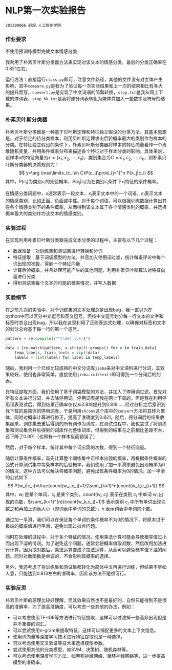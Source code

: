 # NLP第一次实验报告

`201300066 麻超 人工智能学院`

### 作业要求

不使用预训练模型完成文本情感分类

我利用了朴素贝叶斯分类器方法来实现对该文本的情感分类，最后的分类正确率在0.821左右。

运行方法：直接运行`class.py`即可，注意文件路径，其他的文件没有对主体产生影响，其中`compare.py`是我为了验证每一次实验结果和上一次的结果相比有多大的提升而写，`convert.py`是实现了中文词语的简繁转换，`stop.txt`是我从网上下载的停词表，`stop_hk.txt`是我将原分词表转化为繁体并加入一些数字及符号的结果。

### 朴素贝叶斯分类器

朴素贝叶斯分类器是一种基于贝叶斯定理和特征独立假设的分类方法。其基本思想是，对于给定的待分类样本，利用贝叶斯定理求出后验概率最大的类别作为样本的分类。在特征独立假设的条件下，朴素贝叶斯分类器将样本的特征向量看作一个离散随机变量，并用条件概率分布来描述各个特征对于样本分类的影响。具体来说，设样本$x$的特征向量为$x=(x_1,x_2,\cdots,x_n)$，类别集合为$C={c_1,c_2,\cdots,c_k}$，则朴素贝叶斯分类器的决策规则为：
$$
y=\arg \max\limits_{c_i\in C}P(c_i)\prod_{j=1}^n P(x_j|c_i)
$$
其中，$P(c_i)$为类别$c_i$的先验概率，$P(x_j|c_i)$为在类别$c_i$条件下$x_j$特征的条件概率。

在情感分类问题中，$x$通常表示一段文本，$x_j$表示文本中的一个词语，$c_i$表示文本的情感类别，比如正面、负面或中性。对于每个词语，可以根据训练数据计算出其在各个情感类别下的条件概率，从而得到该文本属于各个情感类别的概率，并选择概率最大的类别作为该文本的情感类别。

### 实验过程

在实现利用朴素贝叶斯分类器完成文本分类的过程中，主要有以下几个过程：

* 数据准备：对训练集和测试集进行转换和分词
* 特征提取：基于词袋模型的方法，并且加入停用词过滤，统计每条评论中每个词出现的次数，得到一个特征向量
* 计算后验概率，并且处理可能产生的其他问题，利用朴素贝叶斯算法对特征向量进行分类
* 得到测试集每个文本的可能的概率情况，并写入数据

### 实验细节

在之前几次的实验中，对于训练集的文本处理总是出现bug，我一直以为在python中可以区分中文逗号和英文逗号，但按中文逗号划分每一行文本的文字和标签时总会出现bug，所以我在这里利用了正则表达式处理，以确保对标签和文字的划分总会基于每一行的第一个逗号。

```python
pattern = re.compile(r"^(\d+),(.+)$")
...
data = [re.match(pattern, x.strip()).groups() for x in train_data]
    temp_labels, train_texts = zip(*data)
    labels = [int(label) for label in temp_labels]
```

随后，我利用一个已经比较成熟的中文分词库`jieba`来对中文语料进行分词，其效果较好，使用也非常简单，直接使用`jieba.cut(text)`即可得到一个分词后的列表。

在特征提取方面，我们使用了基于词袋模型的方法，并加入了停用词过滤。首先对所有文本进行分词，并去除停用词。停用词表是我在网上下载的，但是我在利用停用词表测试后，得到结果正确率仅仅从0.818提升到0.819……经过分析之后意识到我下载的是简体的停用词表，于是利用`zhconv`这个库中的`convert`方法将其转为繁体，同时对概率计算进行修正，提高了准确度到0.821。随后，将分词后的结果收集起来，训练集去重后得到的所有词作为词库，在测试过程中，我也尝试了将训练集和测试集合并后得到的词库作为整体词库，但得到的结果与之前相比差距不大，还下降了0.001（也即有一个样本反而错误了）

然后，对于每个样本，统计其中每个词出现的次数，得到一个特征向量。

随后计算条件概率，首先计算整个训练集中正样本出现的概率，再根据条件概率的公式计算测试集中每条样本的后验概率，我们使用了加一平滑来避免出现概率为0的情况，这种方法可以解决零概率问题，避免出现条件概率为0的情况。加一平滑的公式如下：
$$
P(w_i|c_j)=\frac{count(w_i,c_j)+1}{\sum_{k=1}^n(count(w_k,c_j)+1)}
$$
其中，$w_i$ 是某个单词，$c_j$ 是某个类别，$count(w_i,c_j)$ 表示在类别 $c_j$ 中单词 $w_i$ 出现的次数，$\sum_{k=1}^{n}(count(w_k,c_j)+1)$ 表示类别 $c_j$ 中所有单词出现次数之和再加上词表大小（即词表中单词的总数），$n$ 表示词表中单词的个数。

通过加一平滑，我们可以在保证每个单词的条件概率不为0的情况下，将原本过于极端的概率值进行平滑，避免出现过拟合问题。

同时在处理的过程中，对于多个特征的情况，使用乘法计算可能会导致概率值过小而出现下溢的情况。为了避免这个问题，通常会将概率值取对数，然后改用加法进行计算。因为取对数后，乘法运算变成了加法运算，从而可以避免概率值下溢的问题。同时对数函数是单调的，不会影响其概率的选择。

另外，我还考虑了将训练集和测试集都转化为简体中文再进行训练，但结果不尽如人意，只能达到0.813左右的准确率，因此该方法不是很可行。

### 实验反思

朴素贝叶斯的原理比较好理解，但其效果自然也不是最好的，自然只能得到不是很高的准确率，为了提高准确度，可以考虑一些其他的办法，例如：

* 可以考虑使用TF-IDF等方法进行特征提取，这样可以过滤掉一些高频出现但是并不重要的词汇。
* 可以尝试使用n-gram来提取特征，这样可以捕捉更多的文本上下文信息。
* 使用词向量等深度学习技术进行特征提取也是一种选择。
* 可以考虑使用交叉验证等技术来选择模型参数。
* 尝试使用其他的分类模型，如SVM、决策树、随机森林等。
* 可以考虑使用深度学习方法，如卷积神经网络、循环神经网络等，进一步提高模型的准确率。